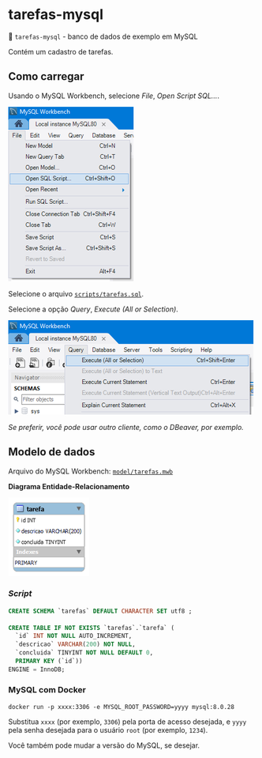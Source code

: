 # tarefas-mysql

🔳 `tarefas-mysql` - banco de dados de exemplo em MySQL

Contém um cadastro de tarefas.

## Como carregar

Usando o MySQL Workbench, selecione _File_, _Open Script SQL..._.

![](assets/open.png)

Selecione o arquivo [`scripts/tarefas.sql`](scripts/tarefas.sql).

Selecione a opção _Query_, _Execute (All or Selection)_.

![](assets/execute.png)

_Se preferir, você pode usar outro cliente, como o DBeaver, por exemplo._

## Modelo de dados

Arquivo do MySQL Workbench: [`model/tarefas.mwb`](model/tarefas.mwb)

**Diagrama Entidade-Relacionamento**

![](assets/tarefas.png)

### _Script_

```sql
CREATE SCHEMA `tarefas` DEFAULT CHARACTER SET utf8 ;

CREATE TABLE IF NOT EXISTS `tarefas`.`tarefa` (
  `id` INT NOT NULL AUTO_INCREMENT,
  `descricao` VARCHAR(200) NOT NULL,
  `concluida` TINYINT NOT NULL DEFAULT 0,
  PRIMARY KEY (`id`))
ENGINE = InnoDB;
```

### MySQL com Docker

```
docker run -p xxxx:3306 -e MYSQL_ROOT_PASSWORD=yyyy mysql:8.0.28
```

Substitua `xxxx` (por exemplo, `3306`) pela porta de acesso desejada, e `yyyy` pela senha desejada para o usuário `root` (por exemplo, `1234`).

Você também pode mudar a versão do MySQL, se desejar.
